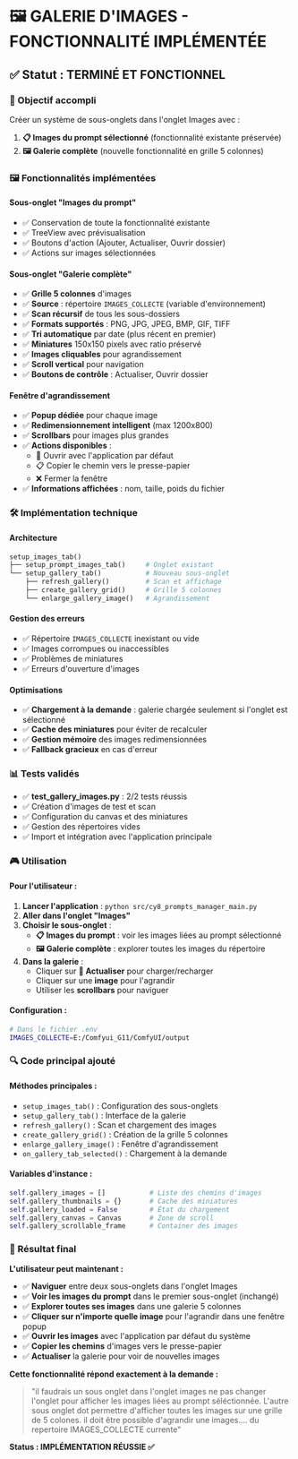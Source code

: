 # 🖼️ GALERIE D'IMAGES - FONCTIONNALITÉ IMPLÉMENTÉE

## ✅ Statut : TERMINÉ ET FONCTIONNEL

### 🎯 Objectif accompli
Créer un système de sous-onglets dans l'onglet Images avec :
1. **📋 Images du prompt sélectionné** (fonctionnalité existante préservée)
2. **🖼️ Galerie complète** (nouvelle fonctionnalité en grille 5 colonnes)

### 🖼️ Fonctionnalités implémentées

#### **Sous-onglet "Images du prompt"**
- ✅ Conservation de toute la fonctionnalité existante
- ✅ TreeView avec prévisualisation
- ✅ Boutons d'action (Ajouter, Actualiser, Ouvrir dossier)
- ✅ Actions sur images sélectionnées

#### **Sous-onglet "Galerie complète"**
- ✅ **Grille 5 colonnes** d'images
- ✅ **Source** : répertoire `IMAGES_COLLECTE` (variable d'environnement)
- ✅ **Scan récursif** de tous les sous-dossiers
- ✅ **Formats supportés** : PNG, JPG, JPEG, BMP, GIF, TIFF
- ✅ **Tri automatique** par date (plus récent en premier)
- ✅ **Miniatures** 150x150 pixels avec ratio préservé
- ✅ **Images cliquables** pour agrandissement
- ✅ **Scroll vertical** pour navigation
- ✅ **Boutons de contrôle** : Actualiser, Ouvrir dossier

#### **Fenêtre d'agrandissement**
- ✅ **Popup dédiée** pour chaque image
- ✅ **Redimensionnement intelligent** (max 1200x800)
- ✅ **Scrollbars** pour images plus grandes
- ✅ **Actions disponibles** :
  - 📁 Ouvrir avec l'application par défaut
  - 📋 Copier le chemin vers le presse-papier
  - ❌ Fermer la fenêtre
- ✅ **Informations affichées** : nom, taille, poids du fichier

### 🛠️ Implémentation technique

#### **Architecture**
```python
setup_images_tab()
├── setup_prompt_images_tab()     # Onglet existant
└── setup_gallery_tab()           # Nouveau sous-onglet
    ├── refresh_gallery()         # Scan et affichage
    ├── create_gallery_grid()     # Grille 5 colonnes
    └── enlarge_gallery_image()   # Agrandissement
```

#### **Gestion des erreurs**
- ✅ Répertoire `IMAGES_COLLECTE` inexistant ou vide
- ✅ Images corrompues ou inaccessibles
- ✅ Problèmes de miniatures
- ✅ Erreurs d'ouverture d'images

#### **Optimisations**
- ✅ **Chargement à la demande** : galerie chargée seulement si l'onglet est sélectionné
- ✅ **Cache des miniatures** pour éviter de recalculer
- ✅ **Gestion mémoire** des images redimensionnées
- ✅ **Fallback gracieux** en cas d'erreur

### 📊 Tests validés
- ✅ **test_gallery_images.py** : 2/2 tests réussis
- ✅ Création d'images de test et scan
- ✅ Configuration du canvas et des miniatures
- ✅ Gestion des répertoires vides
- ✅ Import et intégration avec l'application principale

### 🎮 Utilisation

#### **Pour l'utilisateur :**
1. **Lancer l'application** : `python src/cy8_prompts_manager_main.py`
2. **Aller dans l'onglet "Images"**
3. **Choisir le sous-onglet** :
   - **📋 Images du prompt** : voir les images liées au prompt sélectionné
   - **🖼️ Galerie complète** : explorer toutes les images du répertoire
4. **Dans la galerie** :
   - Cliquer sur **🔄 Actualiser** pour charger/recharger
   - Cliquer sur une **image** pour l'agrandir
   - Utiliser les **scrollbars** pour naviguer

#### **Configuration :**
```bash
# Dans le fichier .env
IMAGES_COLLECTE=E:/Comfyui_G11/ComfyUI/output
```

### 🔍 Code principal ajouté

#### **Méthodes principales :**
- `setup_images_tab()` : Configuration des sous-onglets
- `setup_gallery_tab()` : Interface de la galerie
- `refresh_gallery()` : Scan et chargement des images
- `create_gallery_grid()` : Création de la grille 5 colonnes
- `enlarge_gallery_image()` : Fenêtre d'agrandissement
- `on_gallery_tab_selected()` : Chargement à la demande

#### **Variables d'instance :**
```python
self.gallery_images = []           # Liste des chemins d'images
self.gallery_thumbnails = {}       # Cache des miniatures
self.gallery_loaded = False        # État du chargement
self.gallery_canvas = Canvas       # Zone de scroll
self.gallery_scrollable_frame      # Container des images
```

### 🎉 Résultat final

**L'utilisateur peut maintenant :**
- ✅ **Naviguer** entre deux sous-onglets dans l'onglet Images
- ✅ **Voir les images du prompt** dans le premier sous-onglet (inchangé)
- ✅ **Explorer toutes ses images** dans une galerie 5 colonnes
- ✅ **Cliquer sur n'importe quelle image** pour l'agrandir dans une fenêtre popup
- ✅ **Ouvrir les images** avec l'application par défaut du système
- ✅ **Copier les chemins** d'images vers le presse-papier
- ✅ **Actualiser** la galerie pour voir de nouvelles images

**Cette fonctionnalité répond exactement à la demande :**
> "il faudrais un sous onglet dans l'onglet images ne pas changer l'onglet pour afficher les images liées au prompt séléctionnée. L'autre sous onglet dot permettre d'afficher toutes les images sur une grille de 5 colones. il doit être possible d'agrandir une images.... du repertoire IMAGES_COLLECTE currente"

**Status : IMPLÉMENTATION RÉUSSIE ✅**
